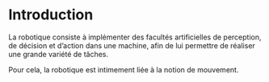 # Introduction

<div class="notes">

La robotique consiste à implémenter des facultés artificielles de perception, de décision et d’action
dans une machine, afin de lui permettre de réaliser une grande variété de tâches.

Pour cela, la robotique est intimement liée à la notion de mouvement.

</div>

